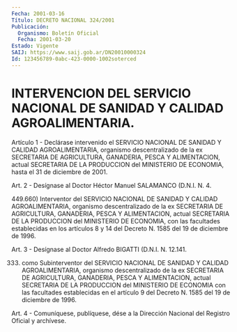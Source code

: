 ```yaml
---
Fecha: 2001-03-16
Título: DECRETO NACIONAL 324/2001
Publicación:
  Organismo: Boletín Oficial
  Fecha: 2001-03-20
Estado: Vigente
SAIJ: https://www.saij.gob.ar/DN20010000324
Id: 123456789-0abc-423-0000-1002soterced
---
```

# INTERVENCION DEL SERVICIO NACIONAL DE SANIDAD Y CALIDAD AGROALIMENTARIA.

<a id="1"></a>
Artículo  1  -  Declárase  intervenido  el SERVICIO  NACIONAL  DE SANIDAD Y CALIDAD AGROALIMENTARIA, organismo  descentralizado de la ex  SECRETARIA  DE AGRICULTURA, GANADERIA, PESCA  Y  ALIMENTACION, actual SECRETARIA  DE  LA  PRODUCCION  del MINISTERIO DE ECONOMIA, hasta el 31 de diciembre de 2001.

<a id="2"></a>
Art. 2 - Desígnase al Doctor Héctor Manuel  SALAMANCO (D.N.I. N. 4.

449.660)  Interventor del SERVICIO NACIONAL DE  SANIDAD  Y  CALIDAD AGROALIMENTARIA,  organismo  descentralizado de la ex SECRETARIA DE AGRICULTURA, GANADERIA, PESCA Y ALIMENTACION, actual SECRETARIA DE LA PRODUCCION del MINISTERIO  DE ECONOMIA, con las facultades establecidas en los artículos 8 y 14 del Decreto N. 1585 del 19 de diciembre de 1996.

<a id="3"></a>
Art.  3  - Desígnase al Doctor Alfredo BIGATTI (D.N.I.  N. 12.141.

333) como Subinterventor del SERVICIO NACIONAL DE SANIDAD Y CALIDAD AGROALIMENTARIA,  organismo  descentralizado de la ex SECRETARIA DE AGRICULTURA, GANADERIA, PESCA Y ALIMENTACION, actual SECRETARIA DE LA PRODUCCION del MINISTERIO  DE  ECONOMIA con las facultades establecidas en el artículo 9 del Decreto N. 1585 del 19 de diciembre de 1996.

<a id="4"></a>
Art.  4 - Comuníquese, publíquese, dése a la Dirección Nacional del Registro Oficial y archívese.